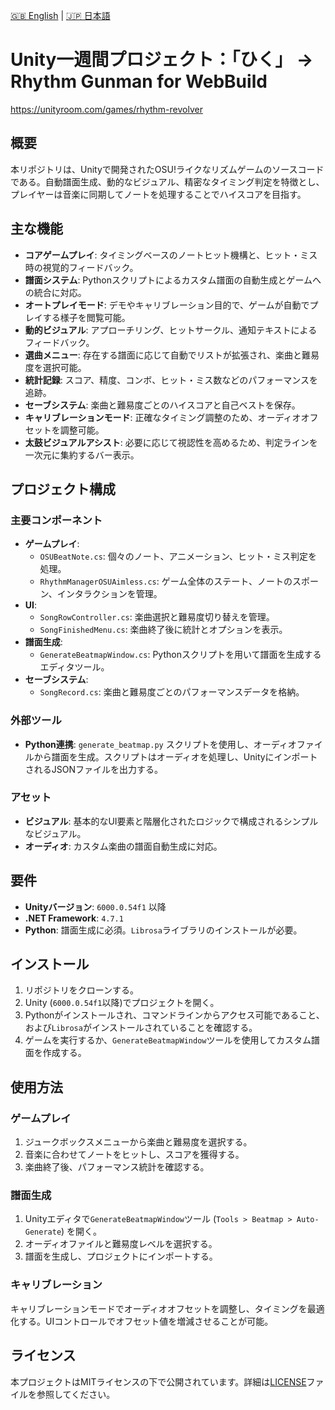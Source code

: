 [🇬🇧 English](README.md) | [🇯🇵 日本語](README.ja.md)

# Unity一週間プロジェクト：「ひく」 -> Rhythm Gunman for WebBuild

https://unityroom.com/games/rhythm-revolver


## 概要
本リポジトリは、Unityで開発されたOSU!ライクなリズムゲームのソースコードである。自動譜面生成、動的なビジュアル、精密なタイミング判定を特徴とし、プレイヤーは音楽に同期してノートを処理することでハイスコアを目指す。

## 主な機能
- **コアゲームプレイ**: タイミングベースのノートヒット機構と、ヒット・ミス時の視覚的フィードバック。
- **譜面システム**: Pythonスクリプトによるカスタム譜面の自動生成とゲームへの統合に対応。
- **オートプレイモード**: デモやキャリブレーション目的で、ゲームが自動でプレイする様子を閲覧可能。
- **動的ビジュアル**: アプローチリング、ヒットサークル、通知テキストによるフィードバック。
- **選曲メニュー**: 存在する譜面に応じて自動でリストが拡張され、楽曲と難易度を選択可能。
- **統計記録**: スコア、精度、コンボ、ヒット・ミス数などのパフォーマンスを追跡。
- **セーブシステム**: 楽曲と難易度ごとのハイスコアと自己ベストを保存。
- **キャリブレーションモード**: 正確なタイミング調整のため、オーディオオフセットを調整可能。
- **太鼓ビジュアルアシスト**: 必要に応じて視認性を高めるため、判定ラインを一次元に集約するバー表示。

## プロジェクト構成
### 主要コンポーネント
- **ゲームプレイ**:  
  - `OSUBeatNote.cs`: 個々のノート、アニメーション、ヒット・ミス判定を処理。
  - `RhythmManagerOSUAimless.cs`: ゲーム全体のステート、ノートのスポーン、インタラクションを管理。
- **UI**:  
  - `SongRowController.cs`: 楽曲選択と難易度切り替えを管理。
  - `SongFinishedMenu.cs`: 楽曲終了後に統計とオプションを表示。
- **譜面生成**:  
  - `GenerateBeatmapWindow.cs`: Pythonスクリプトを用いて譜面を生成するエディタツール。
- **セーブシステム**:  
  - `SongRecord.cs`: 楽曲と難易度ごとのパフォーマンスデータを格納。

### 外部ツール
- **Python連携**: `generate_beatmap.py` スクリプトを使用し、オーディオファイルから譜面を生成。スクリプトはオーディオを処理し、UnityにインポートされるJSONファイルを出力する。

### アセット
- **ビジュアル**: 基本的なUI要素と階層化されたロジックで構成されるシンプルなビジュアル。
- **オーディオ**: カスタム楽曲の譜面自動生成に対応。

## 要件
- **Unityバージョン**: `6000.0.54f1` 以降
- **.NET Framework**: `4.7.1`
- **Python**: 譜面生成に必須。`Librosa`ライブラリのインストールが必要。

## インストール
1.  リポジトリをクローンする。
2.  Unity (`6000.0.54f1`以降)でプロジェクトを開く。
3.  Pythonがインストールされ、コマンドラインからアクセス可能であること、および`Librosa`がインストールされていることを確認する。
4.  ゲームを実行するか、`GenerateBeatmapWindow`ツールを使用してカスタム譜面を作成する。

## 使用方法
### ゲームプレイ
1.  ジュークボックスメニューから楽曲と難易度を選択する。
2.  音楽に合わせてノートをヒットし、スコアを獲得する。
3.  楽曲終了後、パフォーマンス統計を確認する。

### 譜面生成
1.  Unityエディタで`GenerateBeatmapWindow`ツール (`Tools > Beatmap > Auto-Generate`) を開く。
2.  オーディオファイルと難易度レベルを選択する。
3.  譜面を生成し、プロジェクトにインポートする。

### キャリブレーション
キャリブレーションモードでオーディオオフセットを調整し、タイミングを最適化する。UIコントロールでオフセット値を増減させることが可能。

## ライセンス
本プロジェクトはMITライセンスの下で公開されています。詳細は[LICENSE](LICENSE)ファイルを参照してください。